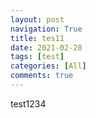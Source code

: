 ```yaml
---
layout: post
navigation: True
title: tes11
date: 2021-02-28
tags: [test]
categories: [All]
comments: true
---
```




test1234

